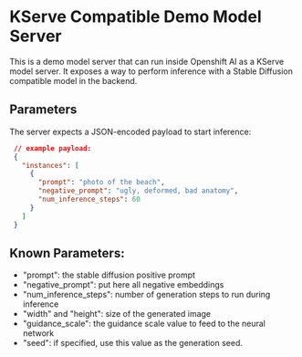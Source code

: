 # KServe Compatible Demo Model Server

This is a demo model server that can run inside Openshift AI as a KServe model server.
It exposes a way to perform inference with a Stable Diffusion compatible model in the backend.

## Parameters

The server expects a JSON-encoded payload to start inference:

```json
 // example payload:
 {
   "instances": [
     {
       "prompt": "photo of the beach",
       "negative_prompt": "ugly, deformed, bad anatomy",
       "num_inference_steps": 60
     }
   ]
 }
```

## Known Parameters:

- "prompt": the stable diffusion positive prompt
- "negative_prompt": put here all negative embeddings
- "num_inference_steps": number of generation steps to run during inference
- "width" and "height": size of the generated image
- "guidance_scale": the guidance scale value to feed to the neural network
- "seed": if specified, use this value as the generation seed.

